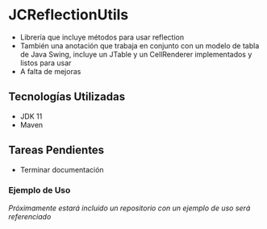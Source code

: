 # JCReflectionUtils

- Librería que incluye métodos para usar reflection
- También una anotación que trabaja en conjunto con un modelo de tabla de Java Swing, incluye un JTable y un CellRenderer implementados y listos para usar
- A falta de mejoras

## Tecnologías Utilizadas

- JDK 11
- Maven

## Tareas Pendientes

- Terminar documentación

### Ejemplo de Uso

*Próximamente estará incluido un repositorio con un ejemplo de uso
será referenciado*
